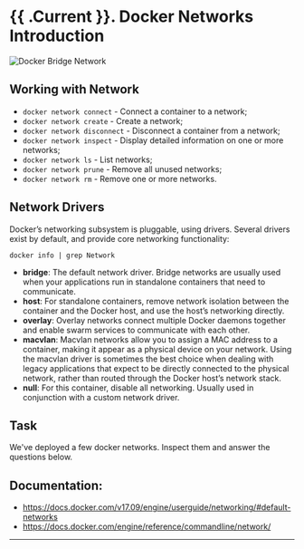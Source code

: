 # {{ .Current }}. Docker Networks Introduction

![Docker Bridge Network](http://img.scoop.it/bmExZyvGWidultcwx9hCb7nTzqrqzN7Y9aBZTaXoQ8Q=)

## Working with Network
- `docker network connect` - Connect a container to a network;
- `docker network create` - Create a network;
- `docker network disconnect` - Disconnect a container from a network;
- `docker network inspect` - Display detailed information on one or more networks;
- `docker network ls` - List networks;
- `docker network prune` - Remove all unused networks;
- `docker network rm` - Remove one or more networks.


## Network Drivers
Docker’s networking subsystem is pluggable, using drivers. Several drivers exist by default, and provide core networking functionality:  

`docker info | grep Network`  
  
- **bridge**: The default network driver. Bridge networks are usually used when your applications run in standalone containers that need to communicate.
- **host**: For standalone containers, remove network isolation between the container and the Docker host, and use the host’s networking directly.
- **overlay**: Overlay networks connect multiple Docker daemons together and enable swarm services to communicate with each other.
- **macvlan**: Macvlan networks allow you to assign a MAC address to a container, making it appear as a physical device on your network. Using the macvlan driver is sometimes the best choice when dealing with legacy applications that expect to be directly connected to the physical network, rather than routed through the Docker host’s network stack.
- **null**: For this container, disable all networking. Usually used in conjunction with a custom network driver.  
  

## Task

We've deployed a few docker networks. Inspect them and answer the questions below.    
  
## Documentation:
- https://docs.docker.com/v17.09/engine/userguide/networking/#default-networks
- https://docs.docker.com/engine/reference/commandline/network/

---